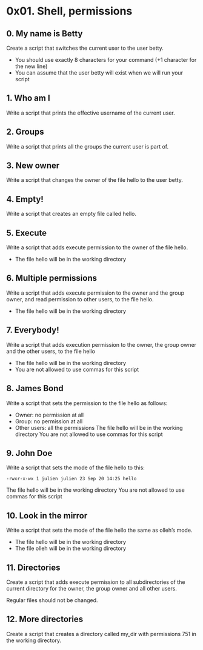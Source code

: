 # 0x01. Shell, permissions

## 0. My name is Betty

Create a script that switches the current user to the user betty.

- You should use exactly 8 characters for your command (+1 character for the new line)
- You can assume that the user betty will exist when we will run your script

## 1. Who am I

Write a script that prints the effective username of the current user.

## 2. Groups

Write a script that prints all the groups the current user is part of.

## 3. New owner

Write a script that changes the owner of the file hello to the user betty.

## 4. Empty!

Write a script that creates an empty file called hello.

## 5. Execute

Write a script that adds execute permission to the owner of the file hello.

- The file hello will be in the working directory

## 6. Multiple permissions

Write a script that adds execute permission to the owner and the group owner, and read permission to other users, to the file hello.

- The file hello will be in the working directory

## 7. Everybody!

Write a script that adds execution permission to the owner, the group owner and the other users, to the file hello

- The file hello will be in the working directory
- You are not allowed to use commas for this script

## 8. James Bond

Write a script that sets the permission to the file hello as follows:

- Owner: no permission at all
- Group: no permission at all
- Other users: all the permissions
The file hello will be in the working directory You are not allowed to use commas for this script

## 9. John Doe

Write a script that sets the mode of the file hello to this:

```-rwxr-x-wx 1 julien julien 23 Sep 20 14:25 hello```

The file hello will be in the working directory
You are not allowed to use commas for this script

## 10. Look in the mirror

Write a script that sets the mode of the file hello the same as olleh’s mode.

- The file hello will be in the working directory
- The file olleh will be in the working directory

## 11. Directories

Create a script that adds execute permission to all subdirectories of the current directory for the owner, the group owner and all other users.

Regular files should not be changed.

## 12. More directories

Create a script that creates a directory called my_dir with permissions 751 in the working directory.


